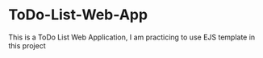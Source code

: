 # ToDo-List-Web-App
This is a ToDo List Web Application, I am practicing to use EJS template in this project
